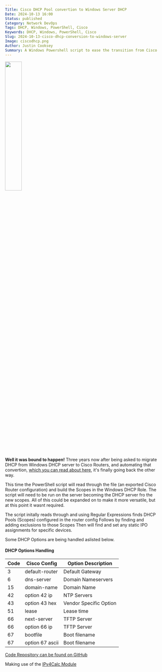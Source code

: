 ```yaml
---
Title: Cisco DHCP Pool convertion to Windows Server DHCP
Date: 2024-10-13 16:00
Status: published
Category: Network DevOps
Tags: DHCP, Windows, PowerShell, Cisco
Keywords: DHCP, Windows, PowerShell, Cisco
Slug: 2024-10-13-cisco-dhcp-conversion-to-windows-server
Image: ciscodhcp.png
Author: Justin Cooksey
Summary: A Windows Powershell script to ease the transition from Cisco config DHCP Pools to a Windows DHCP server.  Convert from an exported Cisco config direct in to DHCP Server
---
```



<img src="{attach}ciscodhcp.png"  width="33%" height="33%">

**Well it was bound to happen!**
Three years now after being asked to migrate DHCP from Windows DHCP server to Cisco Routers, and automating that convertion, [which you can read about here](https://justincooksey.com/blog/2021/2021-03-04-windows-server-dhcp-conversion-to-cisco-cli), it's finally going back the other way.

This time the PowerShell script will read through the file (an exported Cisco Router configuration) and build the Scopes in the Windows DHCP Role.  The script will need to be run on the server becoming the DHCP server fro the new scopes.  All of this could be expanded on to make it more versatile, but at this point it wasnt required.

The script initally reads through and using Regular Expressions finds DHCP Pools (Scopes) configured in the router config
Follows by finding and adding exclusions to those Scopes
Then will find and set any static IPO assignments for specific devices.

Some DHCP Options are being handled aslisted below.

#### DHCP Options Handling

| Code | Cisco Config     | Option Description      |
| ---- | ---------------- | ----------------------- |
| 3    | default-router   | Default Gateway         |
| 6    | dns-server       | Domain Nameservers      |
| 15   | domain-name      | Domain Name             |
| 42   | option 42 ip     | NTP Servers             |
| 43   | option 43 hex    | Vendor Specific Option  |
| 51   | lease            | Lease time              |
| 66   | next-server      | TFTP Server             |
| 66   | option 66 ip     | TFTP Server             |
| 67   | bootfile         | Boot filename           |
| 67   | option 67 ascii  | Boot filename           |

[Code Repository can be found on GitHub](https://github.com/jscooksey/cisco-dhcp)

Making use of the [IPv4Calc Module](https://www.powershellgallery.com/packages/IPv4Calc)